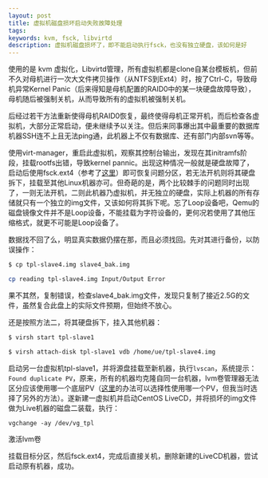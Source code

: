 ```yaml
---
layout: post
title: 虚拟机磁盘损坏启动失败故障处理
tags: 
keywords: kvm, fsck, libvirtd
description: 虚拟机磁盘损坏了，即不能启动执行fsck，也没有独立硬盘，该如何是好
---
```


使用的是 kvm 虚拟化，Libvirtd管理，所有虚拟机都是clone自某台模板机，但前不久对母机进行一次大文件拷贝操作（从NTFS到Ext4）时，按了Ctrl-C，导致母机异常Kernel Panic（后来得知是母机配置的RAID0中的某一块硬盘故障导致），母机随后被强制关机，从而导致所有的虚拟机被强制关机。

后经过若干方法重新使得母机RAID0恢复，最终使得母机正常开机，而后检查各虚拟机，大部分正常启动，便未继续予以关注。但后来同事爆出其中最重要的数据库机器SSH连不上且无法ping通，此机器上不仅有数据库、还有部门内部svn等等。

使用virt-manager，重启此虚拟机，观察其控制台输出，发现在其initramfs阶段，挂载rootfs出错，导致kernel pannic。出现这种情况一般就是硬盘故障了，启动后使用fsck.ext4（参考了[这里][1]）即可恢复问题分区，若无法开机则将其硬盘拆下，挂载至其他Linux机器亦可。但奇葩的是，两个比较棘手的问题同时出现了，一则无法开机，二则此机器乃虚拟机，并无独立的硬盘，实际上机器的所有存储就只有一个独立的img文件，又该如何将其拆下呢。忘了Loop设备吧，Qemu的磁盘镜像文件并不是Loop设备，不能挂载为字符设备的，更何况若使用了其他压缩格式，就更不可能是Loop设备了。

数据找不回了么，明显真实数据仍摆在那，而且必须找回。先对其进行备份，以防误操作：

```bash
$ cp tpl-slave4.img slave4_bak.img

cp reading tpl-slave4.img Input/Output Error
```

果不其然，复制错误，检查slave4_bak.img文件，发现只复制了接近2.5G的文件，虽然复合此盘上的实际文件预期，但始终不放心。

还是按照方法二，将其硬盘拆下，挂入其他机器：

```bash
$ virsh start tpl-slave1

$ virsh attach-disk tpl-slave1 vdb /home/ue/tpl-slave4.img
```

启动另一台虚拟机tpl-slave1，并将源盘挂载至新机器，执行`lvscan`，系统提示：`Found duplicate PV`，原来，所有的机器均克隆自同一台机器，lvm卷管理器无法区分应该使用哪一个底层PV（[这里][2]的办法可以选择性使用哪一个PV，但我当时选择了另外的方法）。遂新建一虚拟机并启动CentOS LiveCD，并将损坏的img文件做为Live机器的磁盘二装载，执行：

`vgchange -ay /dev/vg_tpl`

激活lvm卷

挂载目标分区，然后fsck.ext4，完成后直接关机，删除新建的LiveCD机器，尝试启动原有机器，成功。

  [1]: http://www.cnblogs.com/dancefire/archive/2011/03/09/fix-bad-superblock-in-linux.html
  [2]: http://blog.slogra.com/post-437.html
